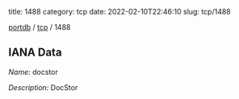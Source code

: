 title: 1488
category: tcp
date: 2022-02-10T22:46:10
slug: tcp/1488

[portdb](/) / [tcp](/category/tcp.html) / 1488


## IANA Data

_Name:_ docstor

_Description:_ DocStor

